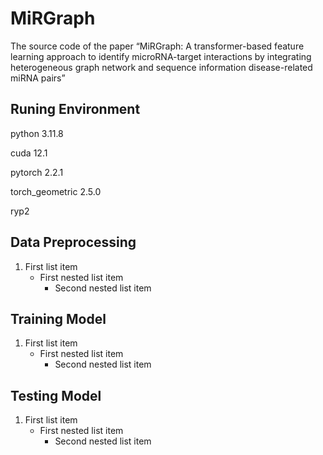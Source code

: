 # MiRGraph
The source code of the paper “MiRGraph: A transformer-based feature learning approach to identify microRNA-target interactions by integrating heterogeneous graph network and sequence information disease-related miRNA pairs”

## Runing Environment
python 3.11.8

cuda 12.1

pytorch 2.2.1

torch_geometric 2.5.0

ryp2
## Data Preprocessing
1. First list item
   - First nested list item
     - Second nested list item
## Training Model
1. First list item
   - First nested list item
     - Second nested list item
## Testing Model
1. First list item
   - First nested list item
     - Second nested list item


